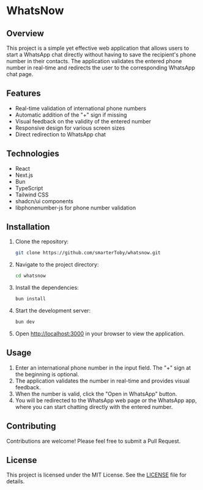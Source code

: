 # WhatsNow

## Overview

This project is a simple yet effective web application that allows users to start a WhatsApp chat directly without having to save the recipient's phone number in their contacts. The application validates the entered phone number in real-time and redirects the user to the corresponding WhatsApp chat page.

## Features

- Real-time validation of international phone numbers
- Automatic addition of the "+" sign if missing
- Visual feedback on the validity of the entered number
- Responsive design for various screen sizes
- Direct redirection to WhatsApp chat

## Technologies

- React
- Next.js
- Bun
- TypeScript
- Tailwind CSS
- shadcn/ui components
- libphonenumber-js for phone number validation

## Installation

1. Clone the repository:
   ```bash
   git clone https://github.com/smarterToby/whatsnow.git
   ```

2. Navigate to the project directory:
   ```bash
   cd whatsnow
   ```

3. Install the dependencies:
   ```bash
   bun install
   ```

4. Start the development server:
   ```bash
   bun dev
   ```

5. Open [http://localhost:3000](http://localhost:3000) in your browser to view the application.

## Usage

1. Enter an international phone number in the input field. The "+" sign at the beginning is optional.
2. The application validates the number in real-time and provides visual feedback.
3. When the number is valid, click the "Open in WhatsApp" button.
4. You will be redirected to the WhatsApp web page or the WhatsApp app, where you can start chatting directly with the entered number.

## Contributing

Contributions are welcome! Please feel free to submit a Pull Request.

## License

This project is licensed under the MIT License. See the [LICENSE](LICENSE) file for details.
